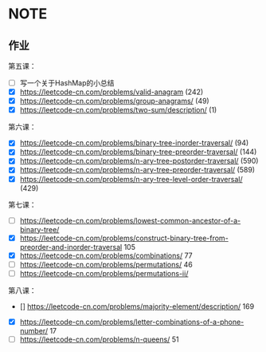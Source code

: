 # NOTE

## 作业

第五课：

- [ ] 写一个关于HashMap的小总结
- [x] https://leetcode-cn.com/problems/valid-anagram  (242)
- [x] https://leetcode-cn.com/problems/group-anagrams/  (49)
- [x] https://leetcode-cn.com/problems/two-sum/description/ (1)

第六课：

- [x] https://leetcode-cn.com/problems/binary-tree-inorder-traversal/  (94)
- [x] https://leetcode-cn.com/problems/binary-tree-preorder-traversal/  (144)
- [x] https://leetcode-cn.com/problems/n-ary-tree-postorder-traversal/  (590)
- [x] https://leetcode-cn.com/problems/n-ary-tree-preorder-traversal/  (589)
- [x] https://leetcode-cn.com/problems/n-ary-tree-level-order-traversal/ (429)

第七课：

- [ ] https://leetcode-cn.com/problems/lowest-common-ancestor-of-a-binary-tree/
- [x] https://leetcode-cn.com/problems/construct-binary-tree-from-preorder-and-inorder-traversal  105
- [x] https://leetcode-cn.com/problems/combinations/  77
- [ ] https://leetcode-cn.com/problems/permutations/  46
- [ ] https://leetcode-cn.com/problems/permutations-ii/

第八课：

- [] https://leetcode-cn.com/problems/majority-element/description/  169
- [x] https://leetcode-cn.com/problems/letter-combinations-of-a-phone-number/  17
- [ ] https://leetcode-cn.com/problems/n-queens/  51
